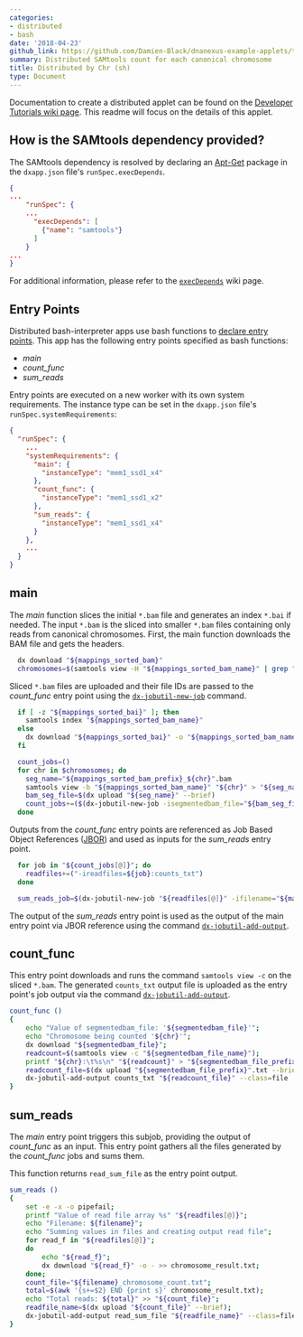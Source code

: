 ```yaml
---
categories:
- distributed
- bash
date: '2018-04-23'
github_link: https://github.com/Damien-Black/dnanexus-example-applets/tree/master/Tutorials/bash/samtools_count_distr_chr_slice_sh
summary: Distributed SAMtools count for each canonical chromosome
title: Distributed by Chr (sh)
type: Document
---
```

Documentation to create a distributed applet can be found on the [Developer Tutorials wiki page](https://wiki.dnanexus.com/Developer-Tutorials/Parallelize-Your-App). This readme will focus on the details of this applet.

## How is the SAMtools dependency provided?
The SAMtools dependency is resolved by declaring an [Apt-Get](https://help.ubuntu.com/14.04/serverguide/apt-get.html) package in the `dxapp.json` file's `runSpec.execDepends`.
```json
{
...
    "runSpec": {
  	...
      "execDepends": [
        {"name": "samtools"}
      ]
    }
...
}
```
For additional information, please refer to the [`execDepends`](https://wiki.dnanexus.com/Execution-Environment-Reference#Software-Packages) wiki page.

## Entry Points
Distributed bash-interpreter apps use bash functions to [declare entry points](https://wiki.dnanexus.com/Developer-Tutorials/Parallelize-Your-App#Adding-Entry-Points-to-Your-Code). This app has the following entry points specified as bash functions:

* *main* 
* *count_func*
* *sum_reads*

Entry points are executed on a new worker with its own system requirements. The instance type can be set in the `dxapp.json` file's `runSpec.systemRequirements`:
```json
{
  "runSpec": {
    ...
    "systemRequirements": {
      "main": {
        "instanceType": "mem1_ssd1_x4"
      },
      "count_func": {
        "instanceType": "mem1_ssd1_x2"
      },
      "sum_reads": {
        "instanceType": "mem1_ssd1_x4"
      }
    },
    ...
  }
}
```
## main
The *main* function slices the initial `*.bam` file and generates an index `*.bai` if needed. The input `*.bam` is the sliced into smaller `*.bam` files containing only reads from canonical chromosomes. First, the main function downloads the BAM file and gets the headers.
```bash
  dx download "${mappings_sorted_bam}"
  chromosomes=$(samtools view -H "${mappings_sorted_bam_name}" | grep "\@SQ" | awk -F '\t' '{print $2}' | awk -F ':' '{if ($2 ~ /^chr[0-9XYM]+$|^[0-9XYM]/) {print $2}}')
```

Sliced `*.bam` files are uploaded and their file IDs are passed to the *count_func* entry point using the [`dx-jobutil-new-job`](https://wiki.dnanexus.com/Helpstrings-of-SDK-Command-Line-Utilities#dx-jobutil-new-job) command.
```bash
  if [ -z "${mappings_sorted_bai}" ]; then
    samtools index "${mappings_sorted_bam_name}"
  else
    dx download "${mappings_sorted_bai}" -o "${mappings_sorted_bam_name}".bai
  fi

  count_jobs=()
  for chr in $chromosomes; do
    seg_name="${mappings_sorted_bam_prefix}_${chr}".bam
    samtools view -b "${mappings_sorted_bam_name}" "${chr}" > "${seg_name}"
    bam_seg_file=$(dx upload "${seg_name}" --brief)
    count_jobs+=($(dx-jobutil-new-job -isegmentedbam_file="${bam_seg_file}" -ichr="${chr}" count_func))
  done
```


Outputs from the *count_func* entry points are referenced as Job Based Object References ([JBOR](https://wiki.dnanexus.com/API-Specification-v1.0.0/Job-Input-and-Output#Job-Dependencies)) and used as inputs for the *sum_reads* entry point.
```bash
  for job in "${count_jobs[@]}"; do
    readfiles+=("-ireadfiles=${job}:counts_txt")
  done

  sum_reads_job=$(dx-jobutil-new-job "${readfiles[@]}" -ifilename="${mappings_sorted_bam_prefix}" sum_reads)
```

The output of the *sum_reads* entry point is used as the output of the main entry point via JBOR reference using the command [`dx-jobutil-add-output`](https://wiki.dnanexus.com/Helpstrings-of-SDK-Command-Line-Utilities#dx-jobutil-add-output).
<!-- Upload chromosome_results.txt from sum_reads subjob as job output -->

## count_func
This entry point downloads and runs the command `samtools view -c` on the sliced `*.bam`. The generated `counts_txt` output file is uploaded as the entry point's job output via the command [`dx-jobutil-add-output`](https://wiki.dnanexus.com/Helpstrings-of-SDK-Command-Line-Utilities#dx-jobutil-add-output).
```bash
count_func () 
{ 
    echo "Value of segmentedbam_file: '${segmentedbam_file}'";
    echo "Chromosome being counted '${chr}'";
    dx download "${segmentedbam_file}";
    readcount=$(samtools view -c "${segmentedbam_file_name}");
    printf "${chr}:\t%s\n" "${readcount}" > "${segmentedbam_file_prefix}.txt";
    readcount_file=$(dx upload "${segmentedbam_file_prefix}".txt --brief);
    dx-jobutil-add-output counts_txt "${readcount_file}" --class=file
}
```

## sum_reads
The *main* entry point triggers this subjob, providing the output of *count_func* as an input. This entry point gathers all the files generated by the *count_func* jobs and sums them.

This function returns `read_sum_file` as the entry point output.
```bash
sum_reads () 
{ 
    set -e -x -o pipefail;
    printf "Value of read file array %s" "${readfiles[@]}";
    echo "Filename: ${filename}";
    echo "Summing values in files and creating output read file";
    for read_f in "${readfiles[@]}";
    do
        echo "${read_f}";
        dx download "${read_f}" -o - >> chromosome_result.txt;
    done;
    count_file="${filename}_chromosome_count.txt";
    total=$(awk '{s+=$2} END {print s}' chromosome_result.txt);
    echo "Total reads: ${total}" >> "${count_file}";
    readfile_name=$(dx upload "${count_file}" --brief);
    dx-jobutil-add-output read_sum_file "${readfile_name}" --class=file
}
```
